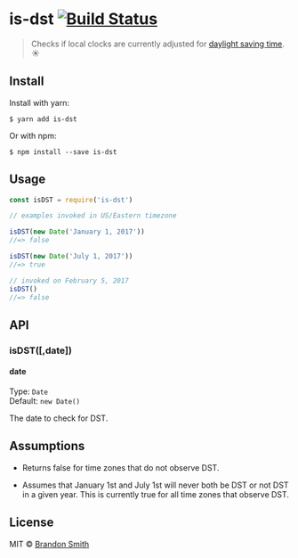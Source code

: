 # is-dst [![Build Status](https://travis-ci.org/brandon93s/is-dst.svg?branch=master)](https://travis-ci.org/brandon93s/is-dst)

> Checks if local clocks are currently adjusted for [daylight saving time](https://en.wikipedia.org/wiki/Daylight_saving_time "Daylight Saving Time").  :sunny:


## Install

Install with yarn:
```shell
$ yarn add is-dst
```
Or with npm:
```shell
$ npm install --save is-dst
```

## Usage

```js
const isDST = require('is-dst')

// examples invoked in US/Eastern timezone

isDST(new Date('January 1, 2017'))
//=> false

isDST(new Date('July 1, 2017'))
//=> true

// invoked on February 5, 2017
isDST()
//=> false
```

## API

### isDST([,date])

#### date

Type: `Date`<br>
Default: `new Date()`

The date to check for DST.


## Assumptions

- Returns false for time zones that do not observe DST.

- Assumes that January 1st and July 1st will never both be DST or not DST in a given year. This is currently true for all time zones that observe DST.

## License

MIT © [Brandon Smith](https://github.com/brandon93s)
